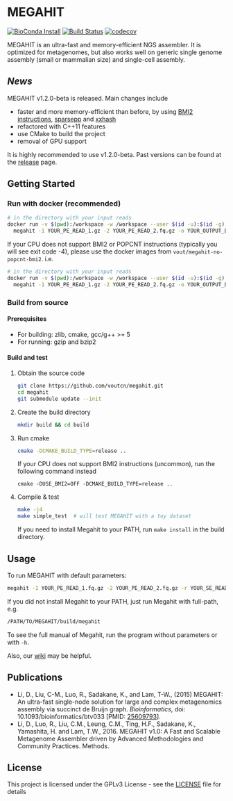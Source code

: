 MEGAHIT
=======

[![BioConda Install](https://img.shields.io/conda/dn/bioconda/megahit.svg?style=flag&label=BioConda%20install)](https://anaconda.org/bioconda/megahit)
[![Build Status](https://travis-ci.org/voutcn/megahit.svg?branch=master)](https://travis-ci.org/voutcn/megahit)
[![codecov](https://codecov.io/gh/voutcn/megahit/branch/master/graph/badge.svg)](https://codecov.io/gh/voutcn/megahit)

MEGAHIT is an ultra-fast and memory-efficient NGS assembler. It is optimized for metagenomes, but also works well on generic single genome assembly (small or mammalian size) and single-cell assembly.

*News*
------

MEGAHIT v1.2.0-beta is released. Main changes include

-   faster and more memory-efficient than before, by using [BMI2 instructions](https://en.wikipedia.org/wiki/Bit_Manipulation_Instruction_Sets), [sparsepp](https://github.com/greg7mdp/sparsepp) and [xxhash](https://github.com/Cyan4973/xxHash)
-   refactored with C++11 features
-   use CMake to build the project
-   removal of GPU support

It is highly recommended to use v1.2.0-beta. Past versions can be found at the [release](https://github.com/voutcn/megahit/releases) page.

Getting Started
---------------

### Run with docker (recommended)

``` bash
# in the directory with your input reads
docker run -v $(pwd):/workspace -w /workspace --user $(id -u):$(id -g) vout/megahit \
  megahit -1 YOUR_PE_READ_1.gz -2 YOUR_PE_READ_2.fq.gz -o YOUR_OUTPUT_DIR
```

If your CPU does not support BMI2 or POPCNT instructions (typically you will see exit code -4), please use the docker images from `vout/megahit-no-popcnt-bmi2`. i.e.

``` bash
# in the directory with your input reads
docker run -v $(pwd):/workspace -w /workspace --user $(id -u):$(id -g) vout/megahit-no-popcnt-bmi2 \
  megahit -1 YOUR_PE_READ_1.gz -2 YOUR_PE_READ_2.fq.gz -o YOUR_OUTPUT_DIR
```

### Build from source

#### Prerequisites

-   For building: zlib, cmake, gcc/g++ &gt;= 5
-   For running: gzip and bzip2

#### Build and test

1.  Obtain the source code

    ``` bash
    git clone https://github.com/voutcn/megahit.git
    cd megahit
    git submodule update --init
    ```

2.  Create the build directory

    ``` bash
    mkdir build && cd build
    ```

3.  Run cmake

    ``` bash
    cmake -DCMAKE_BUILD_TYPE=release ..
    ```

    If your CPU does not support BMI2 instructions (uncommon), run the following command instead

        cmake -DUSE_BMI2=OFF -DCMAKE_BUILD_TYPE=release ..

4.  Compile & test

    ``` bash
    make -j4
    make simple_test  # will test MEGAHIT with a toy dataset
    ```

    If you need to install Megahit to your PATH, run `make install` in the build directory.

Usage
-----

To run MEGAHIT with default parameters:

``` bash
megahit -1 YOUR_PE_READ_1.fq.gz -2 YOUR_PE_READ_2.fq.gz -r YOUR_SE_READ.fq.gz -o YOUR_OUTPUT_DIR
```

If you did not install Megahit to your PATH, just run Megahit with full-path, e.g.

``` bash
/PATH/TO/MEGAHIT/build/megahit
```

To see the full manual of Megahit, run the program without parameters or with `-h`.

Also, our [wiki](https://github.com/voutcn/megahit/wiki) may be helpful.

Publications
------------

-   Li, D., Liu, C-M., Luo, R., Sadakane, K., and Lam, T-W., (2015) MEGAHIT: An ultra-fast single-node solution for large and complex metagenomics assembly via succinct de Bruijn graph. *Bioinformatics*, doi: 10.1093/bioinformatics/btv033 \[PMID: [25609793](http://www.ncbi.nlm.nih.gov/pubmed/25609793)\].
-   Li, D., Luo, R., Liu, C.M., Leung, C.M., Ting, H.F., Sadakane, K., Yamashita, H. and Lam, T.W., 2016. MEGAHIT v1.0: A Fast and Scalable Metagenome Assembler driven by Advanced Methodologies and Community Practices. Methods.

License
-------

This project is licensed under the GPLv3 License - see the [LICENSE](LICENSE) file for details
